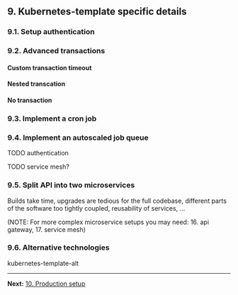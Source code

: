 ## 9. Kubernetes-template specific details

### 9.1. Setup authentication

### 9.2. Advanced transactions

#### Custom transaction timeout

#### Nested transcation

#### No transaction

### 9.3. Implement a cron job

### 9.4. Implement an autoscaled job queue

TODO authentication

TODO service mesh?

### 9.5. Split API into two microservices

Builds take time, upgrades are tedious for the full codebase, different parts of the software too tightly coupled, reusability of services, ...

(NOTE: For more complex microservice setups you may need: 16. api gateway, 17. service mesh)

### 9.6. Alternative technologies

kubernetes-template-alt

---

**Next:** [10. Production setup](10-production-setup.md)
